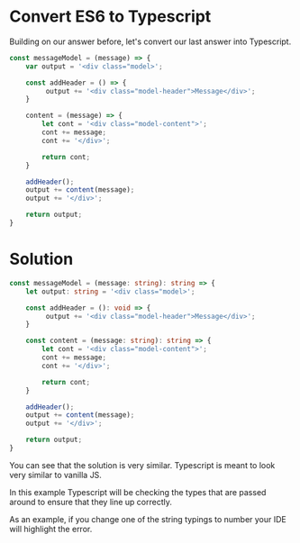 # Convert ES6 to Typescript
Building on our answer before, let's convert our last answer into Typescript.
```javascript
const messageModel = (message) => {
    var output = '<div class="model>';

    const addHeader = () => {
         output += '<div class="model-header">Message</div>';
    }

    content = (message) => {
        let cont = '<div class="model-content">';
        cont += message;
        cont += '</div>';

        return cont;
    }

    addHeader();
    output += content(message);
    output += '</div>';

    return output;
}
```
# Solution
```typescript
const messageModel = (message: string): string => {
    let output: string = '<div class="model>';

    const addHeader = (): void => {
         output += '<div class="model-header">Message</div>';
    }

    const content = (message: string): string => {
        let cont = '<div class="model-content">';
        cont += message;
        cont += '</div>';

        return cont;
    }

    addHeader();
    output += content(message);
    output += '</div>';

    return output;
}
```
You can see that the solution is very similar. Typescript is meant to look very similar to vanilla JS.

In this example Typescript will be checking the types that are passed around to ensure that they line up correctly.

As an example, if you change one of the string typings to number your IDE will highlight the error.